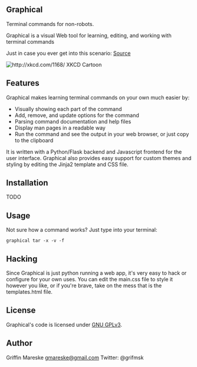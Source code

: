 Graphical
---

Terminal commands for non-robots.

Graphical is a visual Web tool for learning, editing, and working with terminal commands

Just in case you ever get into this scenario: [Source](http://xkcd.com/1168/)

![http://xkcd.com/1168/ XKCD Cartoon](http://imgs.xkcd.com/comics/tar.png)

Features
---

Graphical makes learning terminal commands on your own much easier by:

* Visually showing each part of the command
* Add, remove, and update options for the command
* Parsing command documentation and help files
* Display man pages in a readable way
* Run the command and see the output in your web browser, or just copy to the clipboard

It is written  with a Python/Flask backend and Javascript frontend for the user interface.
Graphical also provides easy support for custom themes and styling by editing the Jinja2 template and CSS file.

Installation
---

TODO

Usage
---

Not sure how a command works? Just type into your terminal:
````
graphical tar -x -v -f
````

Hacking
---

Since Graphical is just python running a web app, it's very easy to hack or configure for your own uses.
You can edit the main.css file to style it however you like, or if you're brave, take on the mess that is
the templates.html file.

License
---

Graphical's code is licensed under [GNU GPLv3](https://www.gnu.org/licenses/gpl-3.0.html).

Author
---

Griffin Mareske
[gmareske@gmail.com](mailto:gmareske@gmail.com)
Twitter: @grifmsk


